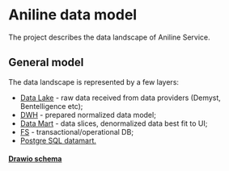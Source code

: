# Aniline data model
The project describes the data landscape of Aniline Service.

## General model
The data landscape is represented by a few layers:
* <a href="Docs/DataLake.md">Data Lake</a> - raw data received from data providers (Demyst, Bentelligence etc);
* <a href="Docs/DWH.md">DWH</a> - prepared normalized data model;
* <a href="Docs/DataMart.md">Data Mart</a> - data slices, denormalized data best fit to UI;
* <a href="Docs/FS.md">FS</a> - transactional/operational DB;
* <a href="Docs/PGDataMart.md">Postgre SQL datamart.</a>

#### <a href="https://app.diagrams.net/#G19FF3plWQwnvTChL08UDJsYsW722v7RZs">Drawio schema</a>
